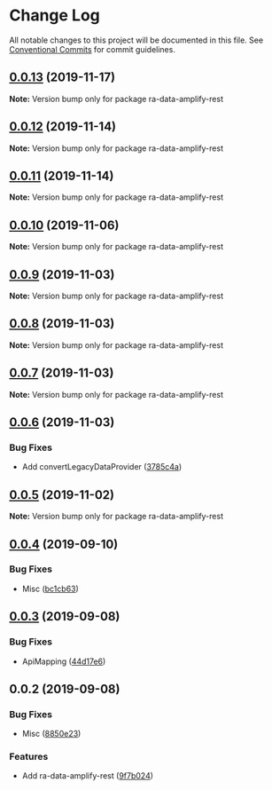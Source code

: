 # Change Log

All notable changes to this project will be documented in this file.
See [Conventional Commits](https://conventionalcommits.org) for commit guidelines.

## [0.0.13](https://github.com/hupe1980/amplify-material-ui/compare/ra-data-amplify-rest@0.0.12...ra-data-amplify-rest@0.0.13) (2019-11-17)

**Note:** Version bump only for package ra-data-amplify-rest





## [0.0.12](https://github.com/hupe1980/mplify-material-ui/compare/ra-data-amplify-rest@0.0.11...ra-data-amplify-rest@0.0.12) (2019-11-14)

**Note:** Version bump only for package ra-data-amplify-rest





## [0.0.11](https://github.com/hupe1980/mplify-material-ui/compare/ra-data-amplify-rest@0.0.10...ra-data-amplify-rest@0.0.11) (2019-11-14)

**Note:** Version bump only for package ra-data-amplify-rest





## [0.0.10](https://github.com/hupe1980/mplify-material-ui/compare/ra-data-amplify-rest@0.0.9...ra-data-amplify-rest@0.0.10) (2019-11-06)

**Note:** Version bump only for package ra-data-amplify-rest





## [0.0.9](https://github.com/hupe1980/mplify-material-ui/compare/ra-data-amplify-rest@0.0.8...ra-data-amplify-rest@0.0.9) (2019-11-03)

**Note:** Version bump only for package ra-data-amplify-rest





## [0.0.8](https://github.com/hupe1980/mplify-material-ui/compare/ra-data-amplify-rest@0.0.7...ra-data-amplify-rest@0.0.8) (2019-11-03)

**Note:** Version bump only for package ra-data-amplify-rest





## [0.0.7](https://github.com/hupe1980/mplify-material-ui/compare/ra-data-amplify-rest@0.0.6...ra-data-amplify-rest@0.0.7) (2019-11-03)

**Note:** Version bump only for package ra-data-amplify-rest





## [0.0.6](https://github.com/hupe1980/mplify-material-ui/compare/ra-data-amplify-rest@0.0.5...ra-data-amplify-rest@0.0.6) (2019-11-03)


### Bug Fixes

* Add convertLegacyDataProvider ([3785c4a](https://github.com/hupe1980/mplify-material-ui/commit/3785c4a1908a573dd699d34f38c9b736eb6a4025))





## [0.0.5](https://github.com/hupe1980/mplify-material-ui/compare/ra-data-amplify-rest@0.0.4...ra-data-amplify-rest@0.0.5) (2019-11-02)

**Note:** Version bump only for package ra-data-amplify-rest





## [0.0.4](https://github.com/hupe1980/mplify-material-ui/compare/ra-data-amplify-rest@0.0.3...ra-data-amplify-rest@0.0.4) (2019-09-10)


### Bug Fixes

* Misc ([bc1cb63](https://github.com/hupe1980/mplify-material-ui/commit/bc1cb63))





## [0.0.3](https://github.com/hupe1980/mplify-material-ui/compare/ra-data-amplify-rest@0.0.2...ra-data-amplify-rest@0.0.3) (2019-09-08)


### Bug Fixes

* ApiMapping ([44d17e6](https://github.com/hupe1980/mplify-material-ui/commit/44d17e6))





## 0.0.2 (2019-09-08)


### Bug Fixes

* Misc ([8850e23](https://github.com/hupe1980/amplify-material-ui/commit/8850e23))


### Features

* Add ra-data-amplify-rest ([9f7b024](https://github.com/hupe1980/amplify-material-ui/commit/9f7b024))
